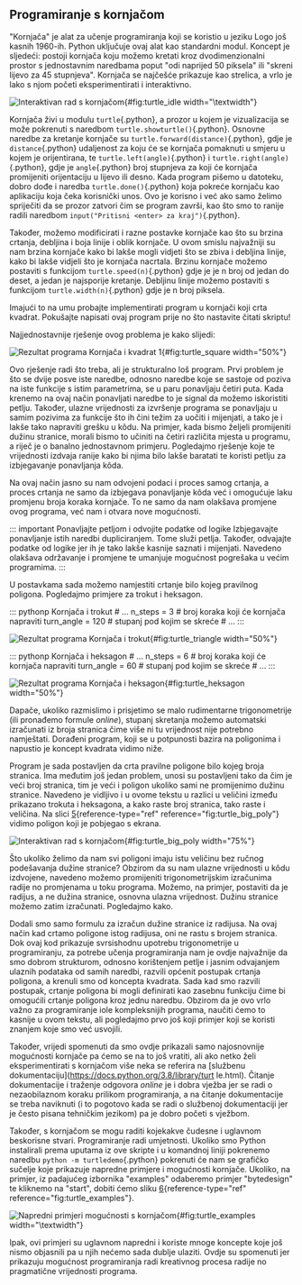 ## Programiranje s kornjačom

\"Kornjača\" je alat za učenje programiranja koji se koristio u jeziku
Logo još kasnih 1960-ih. Python uključuje ovaj alat kao standardni
modul. Koncept je sljedeći: postoji kornjača koju možemo kretati kroz
dvodimenzionalni prostor s jednostavnim naredbama poput \"odi naprijed
50 piksela\" ili \"skreni lijevo za 45 stupnjeva\". Kornjača se najčešće
prikazuje kao strelica, a vrlo je lako s njom početi eksperimentirati i
interaktivno.

![Interaktivan rad s kornjačom](turtle_idle){#fig:turtle_idle
width="\\textwidth"}

Kornjača živi u modulu `turtle`{.python}, a prozor u kojem je
vizualizacija se može pokrenuti s naredbom
`turtle.showturtle()`{.python}. Osnovne naredbe za kretanje kornjače su
`turtle.forward(distance)`{.python}, gdje je `distance`{.python}
udaljenost za koju će se kornjača pomaknuti u smjeru u kojem je
orijentirana, te `turtle.left(angle)`{.python} i
`turtle.right(angle)`{.python}, gdje je `angle`{.python} broj stupnjeva
za koji će kornjača promijeniti orijentaciju u lijevo ili desno. Kada
program pišemo u datoteku, dobro dođe i naredba `turtle.done()`{.python}
koja pokreće kornjaču kao aplikaciju koja čeka korisnički unos. Ovo je
korisno i već ako samo želimo spriječiti da se prozor zatvori čim se
program završi, kao što smo to ranije radili naredbom
`input("Pritisni <enter> za kraj")`{.python}.

Također, možemo modificirati i razne postavke kornjače kao što su brzina
crtanja, debljina i boja linije i oblik kornjače. U ovom smislu
najvažniji su nam brzina kornjače kako bi lakše mogli vidjeti što se
zbiva i debljina linije, kako bi lakše vidjeli što je kornjača nacrtala.
Brzinu kornjače možemo postaviti s funkcijom `turtle.speed(n)`{.python}
gdje je je n broj od jedan do deset, a jedan je najsporije kretanje.
Debljinu linije možemo postaviti s funkcijom `turtle.width(n)`{.python}
gdje je n broj piksela.

Imajući to na umu probajte implementirati program u kornjači koji crta
kvadrat. Pokušajte napisati ovaj program prije no što nastavite čitati
skriptu!

Najjednostavnije rješenje ovog problema je kako slijedi:

![Rezultat programa Kornjača i kvadrat
1](turtle_square){#fig:turtle_square width="50%"}

Ovo rješenje radi što treba, ali je strukturalno loš program. Prvi
problem je što se dvije posve iste naredbe, odnosno naredbe koje se
sastoje od poziva na iste funkcije s istim parametrima, se u paru
ponavljaju četiri puta. Kada krenemo na ovaj način ponavljati naredbe to
je signal da možemo iskoristiti petlju. Također, ulazne vrijednosti za
izvršenje programa se ponavljaju u samim pozivima za funkcije što ih
čini težim za uočiti i mijenjati, a tako je i lakše tako napraviti
grešku u kôdu. Na primjer, kada bismo željeli promijeniti dužinu
stranice, morali bismo to učiniti na četiri različita mjesta u programu,
a riječ je o banalno jednostavnom primjeru. Pogledajmo rješenje koje te
vrijednosti izdvaja ranije kako bi njima bilo lakše baratati te koristi
petlju za izbjegavanje ponavljanja kôda.

Na ovaj način jasno su nam odvojeni podaci i proces samog crtanja, a
proces crtanja ne samo da izbjegava ponavljanje kôda već i omogućuje
laku promjenu broja koraka kornjače. To ne samo da nam olakšava promjene
ovog programa, već nam i otvara nove mogućnosti.

::: important
Ponavljajte petljom i odvojite podatke od logike Izbjegavajte
ponavljanje istih naredbi dupliciranjem. Tome služi petlja. Također,
odvajajte podatke od logike jer ih je tako lakše kasnije saznati i
mijenjati. Navedeno olakšava održavanje i promjene te umanjuje mogućnost
pogrešaka u većim programima.
:::

U postavkama sada možemo namjestiti crtanje bilo kojeg pravilnog
poligona. Pogledajmo primjere za trokut i heksagon.

::: pythonp
Kornjača i trokut \# \... n_steps = 3 \# broj koraka koji će kornjača
napraviti turn_angle = 120 \# stupanj pod kojim se skreće \# \...
:::

![Rezultat programa Kornjača i
trokut](turtle_triangle){#fig:turtle_triangle width="50%"}

::: pythonp
Kornjača i heksagon \# \... n_steps = 6 \# broj koraka koji će kornjača
napraviti turn_angle = 60 \# stupanj pod kojim se skreće \# \...
:::

![Rezultat programa Kornjača i
heksagon](turtle_hex){#fig:turtle_heksagon width="50%"}

Dapače, ukoliko razmislimo i prisjetimo se malo rudimentarne
trigonometrije (ili pronađemo formule *online*), stupanj skretanja
možemo automatski izračunati iz broja stranica čime više ni tu
vrijednost nije potrebno namještati. Dorađeni program, koji se u
potpunosti bazira na poligonima i napustio je koncept kvadrata vidimo
niže.

Program je sada postavljen da crta pravilne poligone bilo kojeg broja
stranica. Ima međutim još jedan problem, unosi su postavljeni tako da
čim je veći broj stranica, tim je veći i poligon ukoliko sami ne
promijenimo dužinu stranice. Navedeno je vidljivo i u ovome tekstu u
razlici u veličini između prikazano trokuta i heksagona, a kako raste
broj stranica, tako raste i veličina. Na slici
[5](#fig:turtle_big_poly){reference-type="ref"
reference="fig:turtle_big_poly"} vidimo poligon koji je pobjegao s
ekrana.

![Interaktivan rad s kornjačom](turtle_big_poly){#fig:turtle_big_poly
width="75%"}

Što ukoliko želimo da nam svi poligoni imaju istu veličinu bez ručnog
podešavanja dužine stranice? Obzirom da su nam ulazne vrijednosti u kôdu
izdvojene, navedeno možemo promijeniti trigonometrijskim izračunima
radije no promjenama u toku programa. Možemo, na primjer, postaviti da
je radijus, a ne dužina stranice, osnovna ulazna vrijednost. Dužinu
stranice možemo zatim izračunati. Pogledajmo kako.

Dodali smo samo formulu za izračun dužine stranice iz radijusa. Na ovaj
način kad crtamo poligone istog radijusa, oni ne rastu s brojem
stranica. Dok ovaj kod prikazuje svrsishodnu upotrebu trigonometrije u
programiranju, za potrebe učenja programiranja nam je ovdje najvažnije
da smo dobrom strukturom, odnosno korištenjem petlje i jasnim odvajanjem
ulaznih podataka od samih naredbi, razvili općenit postupak crtanja
poligona, a krenuli smo od koncepta kvadrata. Sada kad smo razvili
postupak, crtanje poligona bi mogli definirati kao zasebnu funkciju čime
bi omogućili crtanje poligona kroz jednu naredbu. Obzirom da je ovo vrlo
važno za programiranje iole kompleksnijih programa, naučiti ćemo to
kasnije u ovom tekstu, ali pogledajmo prvo još koji primjer koji se
koristi znanjem koje smo već usvojili.

Također, vrijedi spomenuti da smo ovdje prikazali samo najosnovnije
mogućnosti kornjače pa ćemo se na to još vratiti, ali ako netko želi
eksperimentirati s kornjačom više neka se referira na [službenu
dokumentaciju](https://docs.python.org/3.8/library/turt le.html).
Čitanje dokumentacije i traženje odgovora *online* je i dobra vježba jer
se radi o nezaobilaznom koraku prilikom programiranja, a na čitanje
dokumentacije se treba naviknuti (i to pogotovo kada se radi o službenoj
dokumentaciji jer je često pisana tehničkim jezikom) pa je dobro početi
s vježbom.

Također, s kornjačom se mogu raditi kojekakve čudesne i uglavnom
beskorisne stvari. Programiranje radi umjetnosti. Ukoliko smo Python
instalirali prema uputama iz ove skripte i u komandnoj liniji pokrenemo
naredbu `python -m turtledemo`{.python} pokrenuti će nam se grafičko
sučelje koje prikazuje napredne primjere i mogućnosti kornjače. Ukoliko,
na primjer, iz padajućeg izbornika \"examples\" odaberemo primjer
\"bytedesign\" te kliknemo na \"start\", dobiti ćemo sliku
[6](#fig:turtle_examples){reference-type="ref"
reference="fig:turtle_examples"}.

![Napredni primjeri mogućnosti s
kornjačom](turtle_examples){#fig:turtle_examples width="\\textwidth"}

Ipak, ovi primjeri su uglavnom napredni i koriste mnoge koncepte koje
još nismo objasnili pa u njih nećemo sada dublje ulaziti. Ovdje su
spomenuti jer prikazuju mogućnost programiranja radi kreativnog procesa
radije no pragmatične vrijednosti programa.
